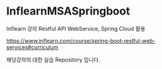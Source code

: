 # InflearnMSASpringboot
Inflearn 강의 Restful API WebService,  Spring Cloud 활용

https://www.inflearn.com/course/spring-boot-restful-web-services#curriculum

해당강의의 대한 실습 Repository 입니다.

